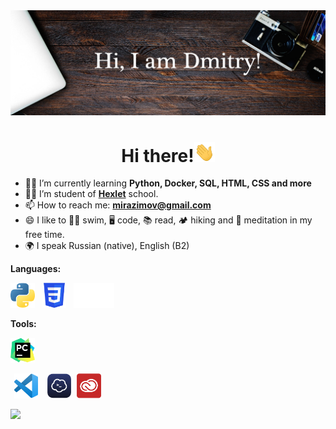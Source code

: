 <img src="https://raw.githubusercontent.com/MirDima/MirDima/main/images/Git-bg.png" >

<h1 align="center">Hi there!<img src="https://raw.githubusercontent.com/MirDima/MirDima/main/images/Hi.gif" height="32"></h1>

- 👨‍🎓 I’m currently learning **Python, Docker, SQL, HTML, CSS and more** 
- 👨‍💻 I’m student of **[Hexlet](https://ru.hexlet.io/u/mirazimov)** school.
- 📫 How to reach me: **mirazimov@gmail.com**
- 😄 I like to 🏊🏻 swim, 🖥 code, 📚 read, 🏕 hiking and 🌱 meditation in my free time.
- 🌍 I speak Russian (native), English (B2)

**Languages:**

<a href="https://www.python.org/" target="_blank"> <img src="https://raw.githubusercontent.com/MirDima/MirDima/main/images/python_logo.png" alt="python" height="40"/></a>
<a href="https://www.w3schools.com/" target="_blank"> <img src="https://raw.githubusercontent.com/MirDima/MirDima/main/images/css_logo.png" alt="css" height="40" hspace="8"/></a>
 <a href="https://www.markdownguide.org/" target="_blank"> <img src="https://raw.githubusercontent.com/MirDima/MirDima/main/images/markdown_logo.png" alt="markdown" height="40"/></a>

**Tools:**

<a href="https://www.jetbrains.com/pycharm/" target="_blank"> <img src="https://raw.githubusercontent.com/MirDima/MirDima/main/images/pycharm_logo.png" alt="pycharm" height="40"/></a>

<a href="https://code.visualstudio.com/" target="_blank"> <img src="https://raw.githubusercontent.com/MirDima/MirDima/main/images/VSCode_logo.png" alt="vscode" height="40" hspace="5.5"/></a>
<a href="https://termius.com/" target="_blank"> <img src="https://raw.githubusercontent.com/MirDima/MirDima/main/images/termius_logo.png" alt="termius" height="40" hspace="5"/></a>
<a href="https://adobe.com/" target="_blank"> <img src="https://raw.githubusercontent.com/MirDima/MirDima/main/images/adobe_logo.png" alt="adobe" height="40"/></a>


![](https://www.codewars.com/users/MirazimovD/badges/large)